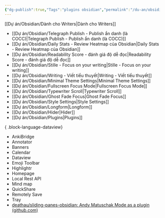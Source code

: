 ```yaml
---
{"dg-publish":true,"Tags":"plugins obsidian","permalink":"/du-an/obsidian/plugins/","dgPassFrontmatter":true}
---
```



[[Dự án/Obsidian/Dành cho Writers\|Dành cho Writers]]

- [[Dự án/Obsidian/Telegraph Publish - Publish ẩn danh (là COCC)\|Telegraph Publish - Publish ẩn danh (là COCC)]]
- [[Dự án/Obsidian/Daily Stats - Review Heatmap của Obsidian\|Daily Stats - Review Heatmap của Obsidian]]
- [[Dự án/Obsidian/Readability Score - đánh giá độ dễ đọc\|Readability Score - đánh giá độ dễ đọc]]
- [[Dự án/Obsidian/Stille - Focus on your writing\|Stille - Focus on your writing]]
- [[Dự án/Obsidian/Writing - Viết tiểu thuyết\|Writing - Viết tiểu thuyết]]
- [[Dự án/Obsidian/Minimal Theme Settings\|Minimal Theme Settings]]
- [[Dự án/Obsidian/Fullscreen Focus Mode\|Fullscreen Focus Mode]]
- [[Dự án/Obsidian/Typewriter Scroll\|Typewriter Scroll]]
- [[Dự án/Obsidian/Ghost Fade Focus\|Ghost Fade Focus]]
- [[Dự án/Obsidian/Style Settings\|Style Settings]]
- [[Dự án/Obsidian/Longform\|Longform]]
- [[Dự án/Obsidian/Hider\|Hider]]
- [[Dự án/Obsidian/Plugins\|Plugins]]

{ .block-language-dataview}

- AnkiBridge
- Annotator
- Banners
- Calendar
- Dataview
- Emoji Toolbar
- Highlightr
- Homepage
- Local Rest API
- Mind map
- QuickShare
- Remotely Save
- Tray
- [deathau/sliding-panes-obsidian: Andy Matuschak Mode as a plugin (github.com)](https://github.com/deathau/sliding-panes-obsidian)

